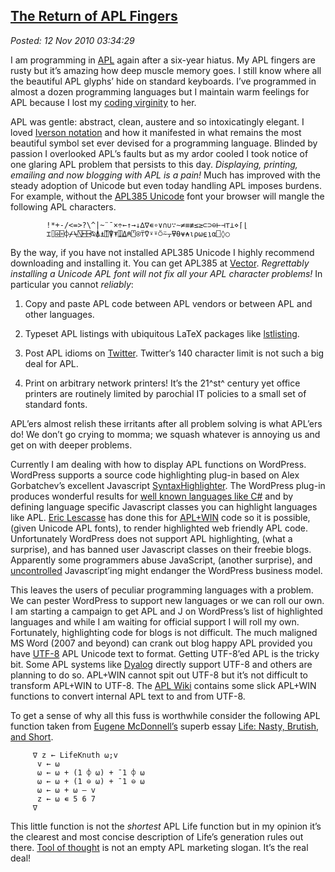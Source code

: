  
[The Return of APL Fingers](http://bakerjd99.wordpress.com/2010/11/12/the-return-of-apl-fingers-2/)
---------------------------------------------------------------------------------------------------

*Posted: 12 Nov 2010 03:34:29*

I am programming in
[APL](http://en.wikipedia.org/wiki/APL\_(programming\_language)) again
after a six-year hiatus. My APL fingers are rusty but it’s amazing how
deep muscle memory goes. I still know where all the beautiful APL
glyphs’ hide on standard keyboards. I’ve programmed in almost a dozen
programming languages but I maintain warm feelings for APL because I
lost my [coding
virginity](http://www.codesqueeze.com/the-ultimate-top-25-chuck-norris-the-programmer-jokes/)
to her.

APL was gentle: abstract, clean, austere and so intoxicatingly elegant.
I loved [Iverson
notation](http://en.wikipedia.org/wiki/Kenneth\_E.\_Iverson) and how it
manifested in what remains the most beautiful symbol set ever devised
for a programming language. Blinded by passion I overlooked APL’s faults
but as my ardor cooled I took notice of one glaring APL problem that
persists to this day. *Displaying, printing, emailing and now blogging
with APL is a pain!* Much has improved with the steady adoption of
Unicode but even today handling APL imposes burdens. For example,
without the [APL385 Unicode](http://www.vector.org.uk/?area=fonts) font
your browser will mangle the following APL characters.


            !*+-/<=>?\^|~¨¯×÷←↑→↓∆∇∊∘∨∩∪∵∼≠≡≢≤≥⊂⊃⊖⊢⊣⊤⊥⋄⌈⌊ 
            ⌶⌷⌹⌻⌽⌿⍀⍂⍇⍈⍉⍋⍎⍐⍒⍕⍗⍙⍝⍞⍟⍡⍢⍣⍤⍥⍨⍪⍫⍬⍱⍲⍳⍴⍵⍷⍸⍺⎕◊○


By the way, if you have not installed APL385 Unicode I highly recommend
downloading and installing it. You can get APL385 at
[Vector](http://www.vector.org.uk/?area=home). *Regrettably installing a
Unicode APL font will not fix all your APL character problems!* In
particular you cannot *reliably*:

1.  Copy and paste APL code between APL vendors or between APL and other
    languages.

2.  Typeset APL listings with ubiquitous LaTeX packages like
    [lstlisting](http://en.wikibooks.org/wiki/LaTeX/Packages/Listings).

3.  Post APL idioms on [Twitter](http://twitter.com/). Twitter’s 140
    character limit is not such a big deal for APL.

4.  Print on arbitrary network printers! It’s the 21^st^ century yet
    office printers are routinely limited by parochial IT policies to a
    small set of standard fonts.

APL’ers almost relish these irritants after all problem solving is what
APL’ers do! We don’t go crying to momma; we squash whatever is annoying
us and get on with deeper problems.

Currently I am dealing with how to display APL functions on WordPress.
WordPress supports a source code highlighting plug-in based on Alex
Gorbatchev’s excellent Javascript
[SyntaxHighlighter](http://alexgorbatchev.com/SyntaxHighlighter/). The
WordPress plug-in produces wonderful results for [well known languages
like
C\#](http://bakerjd99.wordpress.com/2010/05/28/a-c-net-class-for-calling-j/)
and by defining language specific Javascript classes you can highlight
languages like APL. [Eric
Lescasse](http://www.lescasse.com/UseAPLFromCSharpExample.aspx) has done
this for [APL+WIN](http://www.apl2000.com/) code so it is possible,
(given Unicode APL fonts), to render highlighted web friendly APL code.
Unfortunately WordPress does not support APL highlighting, (what a
surprise), and has banned user Javascript classes on their freebie
blogs. Apparently some programmers abuse JavaScript, (another surprise),
and
[uncontrolled](http://bakerjd99.wordpress.com/2010/06/11/the-real-problem-with-enterprise-software/)
Javascript’ing might endanger the WordPress business model.

This leaves the users of peculiar programming languages with a problem.
We can pester WordPress to support new languages or we can roll our own.
I am starting a campaign to get APL and J on WordPress’s list of
highlighted languages and while I am waiting for official support I will
roll my own. Fortunately, highlighting code for blogs is not difficult.
The much maligned MS Word (2007 and beyond) can crank out blog happy APL
provided you have [UTF-8](http://unicode.org/faq/utf\_bom.html) APL
Unicode text to format. Getting UTF-8’ed APL is the tricky bit. Some APL
systems like [Dyalog](http://www.dyalog.com/) directly support UTF-8 and
others are planning to do so. APL+WIN cannot spit out UTF-8 but it’s not
difficult to transform APL+WIN to UTF-8. The [APL
Wiki](http://aplwiki.com/AplToUnicodeII) contains some slick APL+WIN
functions to convert internal APL text to and from UTF-8.

To get a sense of why all this fuss is worthwhile consider the following
APL function taken from [Eugene
McDonnell’s](http://en.wikipedia.org/wiki/Eugene\_McDonnell) superb
essay [Life: Nasty, Brutish, and
Short](http://www.jsoftware.com/papers/eem/life.htm).


         ∇ z ← LifeKnuth ⍵;v
          v ← ⍵
          ⍵ ← ⍵ + (1 ⌽ ⍵) + ¯1 ⌽ ⍵
          ⍵ ← ⍵ + (1 ⊖ ⍵) + ¯1 ⊖ ⍵
          ⍵ ← ⍵ + ⍵ – v
          z ← ⍵ ∊ 5 6 7
         ∇


This little function is not the *shortest* APL Life function but in my
opinion it’s the clearest and most concise description of Life’s
generation rules out there. [Tool of
thought](http://www.jsoftware.com/papers/tot.htm) is not an empty APL
marketing slogan. It’s the real deal!
